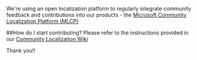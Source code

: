 We're using an open localization platform to regularly integrate community feedback and contributions into our products - the [Microsoft Community Localization Platform (MLCP)](https://aka.ms/loccommunity)

##How do I start contributing?
Please refer to the instructions provided in our [Community Localization Wiki](https://github.com/Microsoft/Localization/wiki/How-to-contribute-to-Software)

Thank you!!
